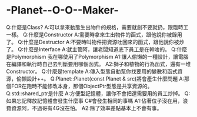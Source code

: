 # -Planet--O-O--Maker-
Q:什麼是Class?
A:可以拿來動態生出物件的規格，需要就創不要就扔，跟臨時工一樣。
Q:什麼是Constructor
A:需要時拿來生出物件的函式，跟他說你被錄用了。
Q:什麼是Destructor
A:不要時叫物件把資源吐回來的函式，跟他說你被炒了。
Q:什麼是Interface
A:就主管阿，讓老闆知道底下員工是在幹啥的。
Q:什麼是Polymorphism 我在哪使用了Polymorphism
A1:讓人偷懶的一種設計，讓電腦在編譯和執行時自己去判斷要用哪個函式。
A2:獅子和植物的行為函式，還有一堆Constructor。
Q:什麼是template
A:傳入型態自動幫你找要用的變數和函式資源，偷懶設計++。
Q:Planet::Planet(const Planet & src)將會產生什麼問題
A:那個FOR在跑時不能修改本身，那個ObjectPtr型態是共享資源的。
Q:std::shared_ptr是什麼
A:方便型記憶體，讓你不會把還需要用的員工炒掉。
Q:如果忘記釋放記憶體會發生什麼事 C#會發生相同的事嗎
A1:佔著位子沒在用，浪費資源阿，不過哥有4G沒在怕。
A2:除了效率差點基本上不會有事。
